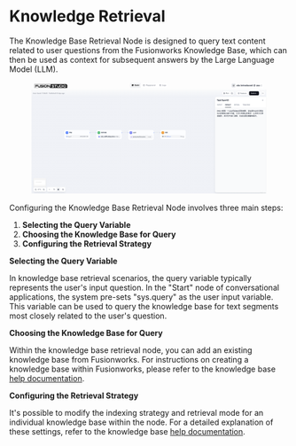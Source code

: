 # Knowledge Retrieval

The Knowledge Base Retrieval Node is designed to query text content related to user questions from the Fusionworks Knowledge Base, which can then be used as context for subsequent answers by the Large Language Model (LLM).

<figure><img src="/en/.gitbook/assets/guides/workflow/node/knowledge/image (193).png" alt=""><figcaption></figcaption></figure>

Configuring the Knowledge Base Retrieval Node involves three main steps:

1. **Selecting the Query Variable**
2. **Choosing the Knowledge Base for Query**
3. **Configuring the Retrieval Strategy**

**Selecting the Query Variable**

In knowledge base retrieval scenarios, the query variable typically represents the user's input question. In the "Start" node of conversational applications, the system pre-sets "sys.query" as the user input variable. This variable can be used to query the knowledge base for text segments most closely related to the user's question.

**Choosing the Knowledge Base for Query**

Within the knowledge base retrieval node, you can add an existing knowledge base from Fusionworks. For instructions on creating a knowledge base within Fusionworks, please refer to the knowledge base [help documentation](/en/guides/knowledge-base/README.md).

**Configuring the Retrieval Strategy**

It's possible to modify the indexing strategy and retrieval mode for an individual knowledge base within the node. For a detailed explanation of these settings, refer to the knowledge base [help documentation](/en/guides/knowledge-base/README.md).

<!-- <figure><img src="/en/.gitbook/assets/guides/workflow/node/knowledge/image (2) (1) (1) (1) (1) (1) (1) (1).png" alt=""><figcaption></figcaption></figure> -->

<!-- Fusionworks offers two recall strategies for different knowledge base retrieval scenarios: "N-choose-1 Recall" and "Multi-way Recall". In the N-choose-1 mode, knowledge base queries are executed through function calling, requiring the selection of a system reasoning model. In the multi-way recall mode, a Rerank model needs to be configured for result re-ranking.  -->

<!-- <figure><img src="/en/.gitbook/assets/guides/workflow/node/knowledge/image (3) (1) (1) (1) (1) (1) (1) (1).png" alt=""><figcaption></figcaption></figure> -->
